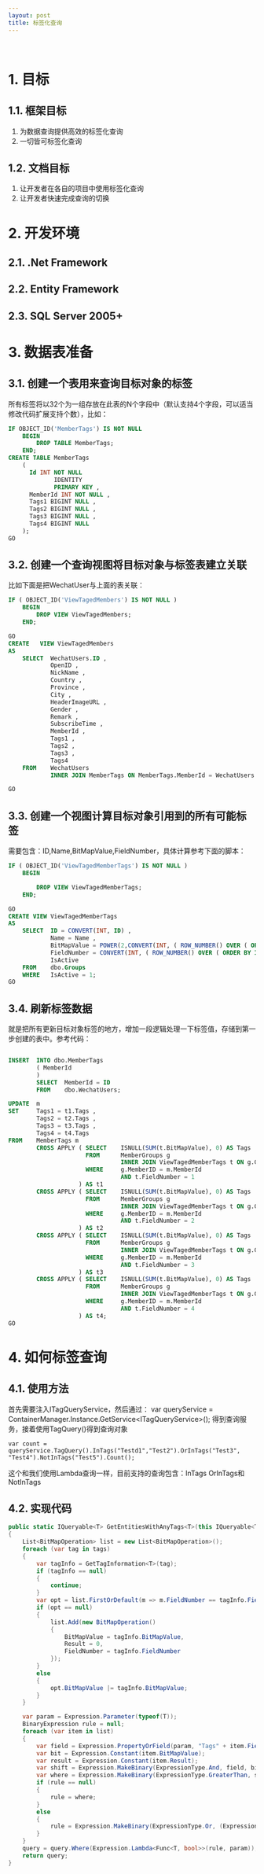 ```yaml
---
layout: post
title: 标签化查询
---
```


 
 
# 1. 目标
## 1.1. 框架目标
1.	为数据查询提供高效的标签化查询
2.	一切皆可标签化查询
## 1.2. 文档目标
1.	让开发者在各自的项目中使用标签化查询
2.	让开发者快速完成查询的切换

# 2. 开发环境
## 2.1. .Net Framework
## 2.2. Entity Framework
## 2.3. SQL Server 2005+

# 3. 数据表准备

## 3.1. 创建一个表用来查询目标对象的标签
所有标签将以32个为一组存放在此表的N个字段中（默认支持4个字段，可以适当修改代码扩展支持个数），比如：
```sql
IF OBJECT_ID('MemberTags') IS NOT NULL
    BEGIN
        DROP TABLE MemberTags;
    END;
CREATE TABLE MemberTags
    (
      Id INT NOT NULL
             IDENTITY
             PRIMARY KEY ,
      MemberId INT NOT NULL ,
      Tags1 BIGINT NULL ,
      Tags2 BIGINT NULL ,
      Tags3 BIGINT NULL ,
      Tags4 BIGINT NULL
    );
GO  
```

## 3.2. 创建一个查询视图将目标对象与标签表建立关联
比如下面是把WechatUser与上面的表关联：
```sql
IF ( OBJECT_ID('ViewTagedMembers') IS NOT NULL )
    BEGIN	
        DROP VIEW ViewTagedMembers;
    END; 

GO 
CREATE	 VIEW ViewTagedMembers
AS
    SELECT  WechatUsers.ID ,
            OpenID ,
            NickName ,
            Country ,
            Province ,
            City ,
            HeaderImageURL ,
            Gender ,
            Remark ,
            SubscribeTime ,
            MemberId ,
            Tags1 ,
            Tags2 ,
            Tags3 ,
            Tags4
    FROM    WechatUsers
            INNER JOIN MemberTags ON MemberTags.MemberId = WechatUsers.ID;

GO

```
## 3.3. 创建一个视图计算目标对象引用到的所有可能标签

需要包含：ID,Name,BitMapValue,FieldNumber，具体计算参考下面的脚本：

```sql
IF ( OBJECT_ID('ViewTagedMemberTags') IS NOT NULL )
    BEGIN

        DROP VIEW ViewTagedMemberTags;
    END; 

GO 
CREATE VIEW ViewTagedMemberTags
AS
    SELECT  ID = CONVERT(INT, ID) ,
            Name = Name ,
            BitMapValue = POWER(2,CONVERT(INT, ( ROW_NUMBER() OVER ( ORDER BY ID ) - 1 ) % 32) + 1) ,
            FieldNumber = CONVERT(INT, ( ROW_NUMBER() OVER ( ORDER BY ID ) - 1 ) / 32 + 1) ,
            IsActive
    FROM    dbo.Groups
    WHERE   IsActive = 1;  
GO  

```
## 3.4. 刷新标签数据

就是把所有更新目标对象标签的地方，增加一段逻辑处理一下标签值，存储到第一步创建的表中。参考代码：
```sql

INSERT  INTO dbo.MemberTags
        ( MemberId  
        )
        SELECT  MemberId = ID
        FROM    dbo.WechatUsers;

UPDATE  m
SET     Tags1 = t1.Tags ,
        Tags2 = t2.Tags ,
        Tags3 = t3.Tags ,
        Tags4 = t4.Tags
FROM    MemberTags m
        CROSS APPLY ( SELECT    ISNULL(SUM(t.BitMapValue), 0) AS Tags
                      FROM      MemberGroups g
                                INNER JOIN ViewTagedMemberTags t ON g.GroupID = t.ID
                      WHERE     g.MemberID = m.MemberId
                                AND t.FieldNumber = 1
                    ) AS t1
        CROSS APPLY ( SELECT    ISNULL(SUM(t.BitMapValue), 0) AS Tags
                      FROM      MemberGroups g
                                INNER JOIN ViewTagedMemberTags t ON g.GroupID = t.ID
                      WHERE     g.MemberID = m.MemberId
                                AND t.FieldNumber = 2
                    ) AS t2
        CROSS APPLY ( SELECT    ISNULL(SUM(t.BitMapValue), 0) AS Tags
                      FROM      MemberGroups g
                                INNER JOIN ViewTagedMemberTags t ON g.GroupID = t.ID
                      WHERE     g.MemberID = m.MemberId
                                AND t.FieldNumber = 3
                    ) AS t3
        CROSS APPLY ( SELECT    ISNULL(SUM(t.BitMapValue), 0) AS Tags
                      FROM      MemberGroups g
                                INNER JOIN ViewTagedMemberTags t ON g.GroupID = t.ID
                      WHERE     g.MemberID = m.MemberId
                                AND t.FieldNumber = 4
                    ) AS t4;
GO

```



# 4. 如何标签查询
## 4.1. 使用方法
首先需要注入ITagQueryService，然后通过：
    var queryService = ContainerManager.Instance.GetService<ITagQueryService<ViewTagedMember>>();
得到查询服务，接着使用TagQuery()得到查询对象

    var count = queryService.TagQuery().InTags("Testd1","Test2").OrInTags("Test3", "Test4").NotInTags("Test5").Count();

这个和我们使用Lambda查询一样，目前支持的查询包含：InTags OrInTags和NotInTags

## 4.2. 实现代码

```C#
public static IQueryable<T> GetEntitiesWithAnyTags<T>(this IQueryable<T> query, params string[] tags) where T : TagedEntity
{
    List<BitMapOperation> list = new List<BitMapOperation>();
    foreach (var tag in tags)
    {
        var tagInfo = GetTagInformation<T>(tag);
        if (tagInfo == null)
        {
            continue;
        }
        var opt = list.FirstOrDefault(m => m.FieldNumber == tagInfo.FieldNumber);
        if (opt == null)
        {
            list.Add(new BitMapOperation()
            {
                BitMapValue = tagInfo.BitMapValue,
                Result = 0,
                FieldNumber = tagInfo.FieldNumber
            });
        }
        else
        {
            opt.BitMapValue |= tagInfo.BitMapValue;
        }
    }

    var param = Expression.Parameter(typeof(T));
    BinaryExpression rule = null;
    foreach (var item in list)
    {
        var field = Expression.PropertyOrField(param, "Tags" + item.FieldNumber.ToString());
        var bit = Expression.Constant(item.BitMapValue);
        var result = Expression.Constant(item.Result);
        var shift = Expression.MakeBinary(ExpressionType.And, field, bit);
        var where = Expression.MakeBinary(ExpressionType.GreaterThan, shift, result);
        if (rule == null)
        {
            rule = where;
        }
        else
        {
            rule = Expression.MakeBinary(ExpressionType.Or, (Expression)rule, (Expression)where);
        }
    }
    query = query.Where(Expression.Lambda<Func<T, bool>>(rule, param));
    return query;
}
```
